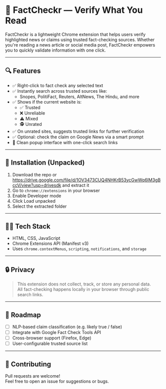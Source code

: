 # 🧠 FactCheckr — Verify What You Read

FactCheckr is a lightweight Chrome extension that helps users verify highlighted news or claims using trusted fact-checking sources. Whether you're reading a news article or social media post, FactCheckr empowers you to quickly validate information with one click.

---

## 🔍 Features

- ✅ Right-click to fact check any selected text
- ✅ Instantly search across trusted sources like:
  - Snopes, PolitiFact, Reuters, AltNews, The Hindu, and more
- ✅ Shows if the current website is:
  - ✅ Trusted  
  - ❌ Unreliable  
  - ⚠️ Mixed  
  - 🕵️ Unrated
- ✅ On unrated sites, suggests trusted links for further verification
- ✅ Optional: check the claim on Google News via a smart prompt
- 🧭 Clean popup interface with one-click search links

---

## 🚀 Installation (Unpacked)

1. Download the repo or https://drive.google.com/file/d/1OV3473CUQ4NHKrB53ycGwWq6IM3gBccV/view?usp=drivesdk and extract it
2. Go to `chrome://extensions` in your browser
3. Enable Developer mode
4. Click Load unpacked
5. Select the extracted folder

---

## 🧑‍💻 Tech Stack

- HTML, CSS, JavaScript
- Chrome Extensions API (Manifest v3)
- Uses `chrome.contextMenus`, `scripting`, `notifications`, and `storage`

---

## 🔒 Privacy

> This extension does not collect, track, or store any personal data.  
All fact-checking happens locally in your browser through public search links.

---

## 📌 Roadmap

- [ ] NLP-based claim classification (e.g. likely true / false)
- [ ] Integrate with Google Fact Check Tools API
- [ ] Cross-browser support (Firefox, Edge)
- [ ] User-configurable trusted source list

---

## 🤝 Contributing

Pull requests are welcome!  
Feel free to open an issue for suggestions or bugs.
